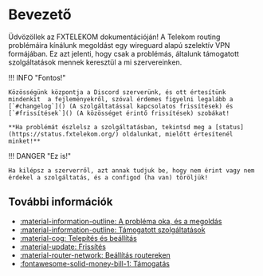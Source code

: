 # Bevezető

Üdvözöllek az FXTELEKOM dokumentációján!
A Telekom routing problémáira kínálunk megoldást egy wireguard alapú szelektív VPN formájában.
Ez azt jelenti, hogy csak a problémás, általunk támogatott szolgáltatások mennek keresztül a mi szervereinken.

!!! INFO "Fontos!"

    Közösségünk központja a Discord szerverünk, és ott értesítünk mindenkit  a fejleményekről, szóval érdemes figyelni legalább a [`#changelog`]() (A szolgáltatással kapcsolatos frissítések) és [`#frissítések`]() (A közösséget érintő frissítések) szobákat!

    **Ha problémát észlelsz a szolgáltatásban, tekintsd meg a [status](https://status.fxtelekom.org/) oldalunkat, mielőtt értesítenél minket!**

!!! DANGER "Ez is!"
 
    Ha kilépsz a szerverről, azt annak tudjuk be, hogy nem érint vagy nem érdekel a szolgáltatás, és a configod (ha van) töröljük!
## További információk

<div class="grid cards" markdown>

- [:material-information-outline: A probléma oka, és a megoldás](other/dtag)
- [:material-information-outline: Támogatott szolgáltatások](other/services)
- [:material-cog: Telepítés és beállítás](first-steps/intro)
- [:material-update: Frissítés](update)
- [:material-router-network: Beállítás routereken](router/router)
- [:fontawesome-solid-money-bill-1: Támogatás](support)
<!--
- [:material-lock: Adatkezelési nyilatkozat](other/privacy)
--->

</div>
